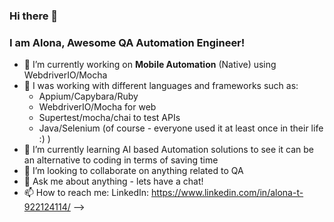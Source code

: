 ### Hi there 👋
### I am Alona, Awesome QA Automation Engineer!

- 🔭 I’m currently working on **Mobile Automation** (Native) using WebdriverIO/Mocha 
- 💬 I was working with different languages and frameworks such as:
  * Appium/Capybara/Ruby
  * WebdriverIO/Mocha for web
  * Supertest/mocha/chai to test APIs
  * Java/Selenium (of course - everyone used it at least once in their life :) )
- 🌱 I’m currently learning AI based Automation solutions to see it can be an alternative to coding in terms of saving time
- 👯 I’m looking to collaborate on anything related to QA
- 💬 Ask me about anything - lets have a chat!
- 📫 How to reach me: 
LinkedIn: 
https://www.linkedin.com/in/alona-t-922124114/
-->
